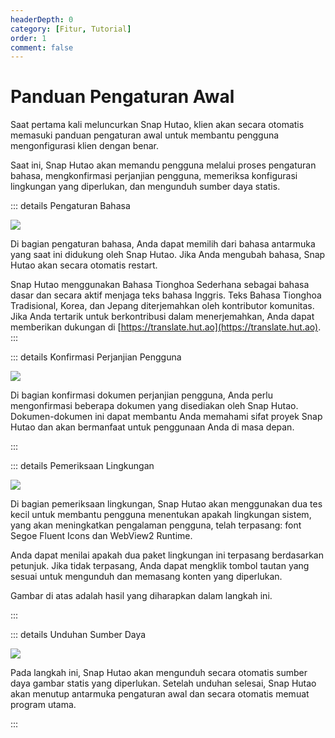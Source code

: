 ```yaml
---
headerDepth: 0
category: [Fitur, Tutorial]
order: 1
comment: false
---
```


# Panduan Pengaturan Awal

Saat pertama kali meluncurkan Snap Hutao, klien akan secara otomatis memasuki panduan pengaturan awal untuk membantu pengguna mengonfigurasi klien dengan benar.

Saat ini, Snap Hutao akan memandu pengguna melalui proses pengaturan bahasa, mengkonfirmasi perjanjian pengguna, memeriksa konfigurasi lingkungan yang diperlukan, dan mengunduh sumber daya statis.

::: details Pengaturan Bahasa

![](https://img.alicdn.com/imgextra/i1/1797064093/O1CN01wBgRV01g6dyC2bc62_!!1797064093.png_.webp)

Di bagian pengaturan bahasa, Anda dapat memilih dari bahasa antarmuka yang saat ini didukung oleh Snap Hutao. Jika Anda mengubah bahasa, Snap Hutao akan secara otomatis restart.

Snap Hutao menggunakan Bahasa Tionghoa Sederhana sebagai bahasa dasar dan secara aktif menjaga teks bahasa Inggris.
Teks Bahasa Tionghoa Tradisional, Korea, dan Jepang diterjemahkan oleh kontributor komunitas.
Jika Anda tertarik untuk berkontribusi dalam menerjemahkan, Anda dapat memberikan dukungan di [https://translate.hut.ao](https://translate.hut.ao).
:::

::: details Konfirmasi Perjanjian Pengguna

![](https://img.alicdn.com/imgextra/i4/1797064093/O1CN01Zv1EGr1g6dy8E1fpj_!!1797064093.png_.webp)

Di bagian konfirmasi dokumen perjanjian pengguna, Anda perlu mengonfirmasi beberapa dokumen yang disediakan oleh Snap Hutao.
Dokumen-dokumen ini dapat membantu Anda memahami sifat proyek Snap Hutao dan akan bermanfaat untuk penggunaan Anda di masa depan.

:::

::: details Pemeriksaan Lingkungan

![](https://img.alicdn.com/imgextra/i3/1797064093/O1CN01LYYIB41g6dyDFB6I9_!!1797064093.png_.webp)

Di bagian pemeriksaan lingkungan, Snap Hutao akan menggunakan dua tes kecil untuk membantu pengguna menentukan apakah lingkungan sistem, yang akan meningkatkan pengalaman pengguna, telah terpasang: font Segoe Fluent Icons dan WebView2 Runtime.

Anda dapat menilai apakah dua paket lingkungan ini terpasang berdasarkan petunjuk. Jika tidak terpasang, Anda dapat mengklik tombol tautan yang sesuai untuk mengunduh dan memasang konten yang diperlukan.

Gambar di atas adalah hasil yang diharapkan dalam langkah ini.

:::

::: details Unduhan Sumber Daya

![](https://img.alicdn.com/imgextra/i2/1797064093/O1CN01XlICiR1g6dyC7Qpy6_!!1797064093.png_.webp)

Pada langkah ini, Snap Hutao akan mengunduh secara otomatis sumber daya gambar statis yang diperlukan.
Setelah unduhan selesai, Snap Hutao akan menutup antarmuka pengaturan awal dan secara otomatis memuat program utama.

:::
